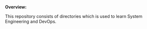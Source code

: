 **Overview:**

This repository consists of directories which is used to learn System Engineering and DevOps.
